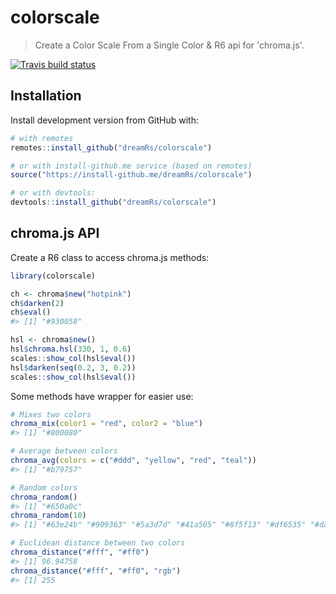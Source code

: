 # colorscale

> Create a Color Scale From a Single Color & R6 api for 'chroma.js'.

[![Travis build status](https://travis-ci.org/dreamRs/colorscale.svg?branch=master)](https://travis-ci.org/dreamRs/colorscale)


## Installation

Install development version from GitHub with:

``` r
# with remotes
remotes::install_github("dreamRs/colorscale")

# or with install-github.me service (based on remotes)
source("https://install-github.me/dreamRs/colorscale")

# or with devtools:
devtools::install_github("dreamRs/colorscale")
```

## chroma.js API

Create a R6 class to access chroma.js methods:

```r
library(colorscale)

ch <- chroma$new("hotpink")
ch$darken(2)
ch$eval()
#> [1] "#930058"

hsl <- chroma$new()
hsl$chroma.hsl(330, 1, 0.6)
scales::show_col(hsl$eval())
hsl$darken(seq(0.2, 3, 0.2))
scales::show_col(hsl$eval())
```


Some methods have wrapper for easier use:

```r
# Mixes two colors
chroma_mix(color1 = "red", color2 = "blue")
#> [1] "#800080"

# Average between colors
chroma_avg(colors = c("#ddd", "yellow", "red", "teal"))
#> [1] "#b79757"

# Random colors
chroma_random()
#> [1] "#650a0c"
chroma_random(10)
#> [1] "#63e24b" "#909363" "#5a3d7d" "#41a505" "#8f5f13" "#df6535" "#da43d3" "#04fc8f" "#6ee31c" "#ac5c94"

# Euclidean distance between two colors
chroma_distance("#fff", "#ff0")
#> [1] 96.94758
chroma_distance("#fff", "#ff0", "rgb")
#> [1] 255
```
